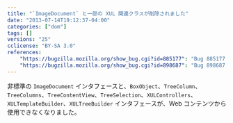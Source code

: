 ```yaml
---
title: "`ImageDocument` と一部の XUL 関連クラスが削除されました"
date: "2013-07-14T19:12:37-04:00"
categories: ["dom"]
tags: []
versions: "25"
cclicense: "BY-SA 3.0"
references:
    "https://bugzilla.mozilla.org/show_bug.cgi?id=885177": "Bug 885177 – Make window.ImageDocument ChromeOnly"
    "https://bugzilla.mozilla.org/show_bug.cgi?id=898687": "Bug 898687 – Remove XULTreeBuilder from content"
---
```

非標準の `ImageDocument` インタフェースと、`BoxObject`、`TreeColumn`、`TreeColumns`、`TreeContentView`、`TreeSelection`、`XULControllers`、`XULTemplateBuilder`、`XULTreeBuilder` インタフェースが、Web コンテンツから使用できなくなりました。
